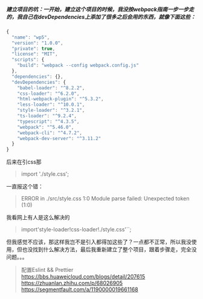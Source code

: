 ##### 建立项目的坑：一开始，建立这个项目的时候，我没按webpack指南一步一步走的，我自己在devDependencies上添加了很多之后会用的东西，就像下面这些：

```js
{
  "name": "wp5",
  "version": "1.0.0",
  "private": true,
  "license": "MIT",
  "scripts": {
    "build": "webpack --config webpack.config.js"
  },
  "dependencies": {},
  "devDependencies": {
    "babel-loader": "^8.2.2",
    "css-loader": "^6.2.0",
    "html-webpack-plugin": "^5.3.2",
    "less-loader": "^10.0.1",
    "style-loader": "^3.2.1",
    "ts-loader": "^9.2.4",
    "typescript": "^4.3.5",
    "webpack": "^5.46.0",
    "webpack-cli": "^4.7.2",
    "webpack-dev-server": "^3.11.2"
  }
}
```

后来在引css那

>  import './style.css';

一直报这个错：

>  ERROR in ./src/style.css 1:0 Module parse failed: Unexpected token (1:0)

我看网上有人是这么解决的

> import'style-loader!css-loader!./style.css'``;

但我感觉不应该，那这样我岂不是引入都得加这些了？一点都不正常，所以我没使用，但也没找到什么解决方法，最后我重新建立了整个项目，跟着步骤走，完全没问题。。。



> 配置Eslint && Prettier
https://bbs.huaweicloud.com/blogs/detail/207615
https://zhuanlan.zhihu.com/p/68026905
https://segmentfault.com/a/1190000019661168
